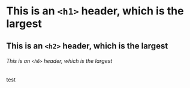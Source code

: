 # This is an `<h1>` header, which is the largest

## This is an `<h2>` header, which is the largest

###### This is an `<h6>` header, which is the largest

test
